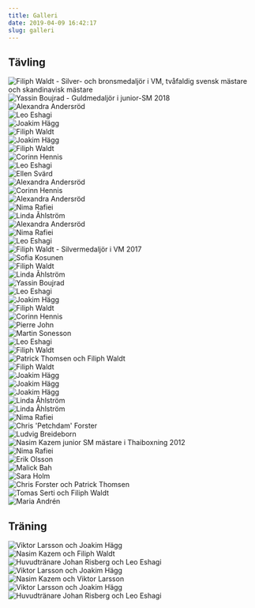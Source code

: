```yaml
---
title: Galleri
date: 2019-04-09 16:42:17
slug: galleri
---
```


## Tävling

<div class="galleryContainer">
    <div style="background: url(index/new/17.jpg)" class="galleryImage"><img src="index/new/17.jpg" alt="Filiph Waldt - Silver- och bronsmedaljör i VM, tvåfaldig svensk mästare och skandinavisk mästare" class="galleryThumbnail"></div>
    <div style="background: url(index/new/1.jpg)" class="galleryImage"><img src="index/new/1.jpg" alt="Yassin Boujrad - Guldmedaljör i junior-SM 2018" class="galleryThumbnail"></div>
    <div style="background: url(index/new/20.jpg)" class="galleryImage"><img src="index/new/20.jpg" alt="Alexandra Andersröd" class="galleryThumbnail"></div>
    <div style="background: url(index/new/30.jpg)" class="galleryImage"><img src="index/new/30.jpg" alt="Leo Eshagi" class="galleryThumbnail"></div>
    <div style="background: url(index/new/26.jpg)" class="galleryImage"><img src="index/new/26.jpg" alt="Joakim Hägg" class="galleryThumbnail"></div>
    <div style="background: url(index/new/3.jpg)" class="galleryImage"><img src="index/new/3.jpg" alt="Filiph Waldt" class="galleryThumbnail"></div>
    <div style="background: url(index/new/4.jpg)" class="galleryImage"><img src="index/new/4.jpg" alt="Joakim Hägg" class="galleryThumbnail"></div>
    <div style="background: url(index/new/5.jpg)" class="galleryImage"><img src="index/new/5.jpg" alt="Filiph Waldt" class="galleryThumbnail"></div>
    <div style="background: url(index/new/6.jpg)" class="galleryImage"><img src="index/new/6.jpg" alt="Corinn Hennis" class="galleryThumbnail"></div>
    <div style="background: url(index/new/31.jpg)" class="galleryImage"><img src="index/new/31.jpg" alt="Leo Eshagi" class="galleryThumbnail"></div>
    <div style="background: url(index/new/35.jpg)" class="galleryImage"><img src="index/new/35.jpg" alt="Ellen Svärd" class="galleryThumbnail"></div>
    <div style="background: url(index/new/10.jpg)" class="galleryImage"><img src="index/new/10.jpg" alt="Alexandra Andersröd" class="galleryThumbnail"></div>
    <div style="background: url(index/new/7.jpg)" class="galleryImage"><img src="index/new/7.jpg" alt="Corinn Hennis" class="galleryThumbnail"></div>
    <div style="background: url(index/new/13.jpg)" class="galleryImage"><img src="index/new/13.jpg" alt="Alexandra Andersröd" class="galleryThumbnail"></div>
    <div style="background: url(index/new/14.jpg)" class="galleryImage"><img src="index/new/14.jpg" alt="Nima Rafiei" class="galleryThumbnail"></div>
    <div style="background: url(index/new/22.jpg)" class="galleryImage"><img src="index/new/22.jpg" alt="Linda Åhlström" class="galleryThumbnail"></div>
    <div style="background: url(index/new/11.jpg)" class="galleryImage"><img src="index/new/11.jpg" alt="Alexandra Andersröd" class="galleryThumbnail"></div>
    <div style="background: url(index/new/15.jpg)" class="galleryImage"><img src="index/new/15.jpg" alt="Nima Rafiei" class="galleryThumbnail"></div>
    <div style="background: url(index/new/34.jpg)" class="galleryImage"><img src="index/new/34.jpg" alt="Leo Eshagi" class="galleryThumbnail"></div>
    <div style="background: url(index/new/16.jpg)" class="galleryImage"><img src="index/new/16.jpg" alt="Filiph Waldt - Silvermedaljör i VM 2017" class="galleryThumbnail"></div>
    <div style="background: url(index/new/24.jpg)" class="galleryImage"><img src="index/new/24.jpg" alt="Sofia Kosunen" class="galleryThumbnail"></div>
    <div style="background: url(index/new/18.jpg)" class="galleryImage"><img src="index/new/18.jpg" alt="Filiph Waldt" class="galleryThumbnail"></div>
    <div style="background: url(index/new/23.jpg)" class="galleryImage"><img src="index/new/23.jpg" alt="Linda Åhlström" class="galleryThumbnail"></div>
    <div style="background: url(index/new/27.jpg)" class="galleryImage"><img src="index/new/27.jpg" alt="Yassin Boujrad" class="galleryThumbnail"></div>
    <div style="background: url(index/new/32.jpg)" class="galleryImage"><img src="index/new/32.jpg" alt="Leo Eshagi" class="galleryThumbnail"></div>
    <div style="background: url(index/new/28.jpg)" class="galleryImage"><img src="index/new/28.jpg" alt="Joakim Hägg" class="galleryThumbnail"></div>
    <div style="background: url(index/new/19.jpg)" class="galleryImage"><img src="index/new/19.jpg" alt="Filiph Waldt" class="galleryThumbnail"></div>
    <div style="background: url(index/new/21.jpg)" class="galleryImage"><img src="index/new/21.jpg" alt="Corinn Hennis" class="galleryThumbnail"></div>
    <div style="background: url(index/new/25.jpg)" class="galleryImage"><img src="index/new/25.jpg" alt="Pierre John" class="galleryThumbnail"></div>
    <div style="background: url(index/new/29.jpg)" class="galleryImage"><img src="index/new/29.jpg" alt="Martin Sonesson" class="galleryThumbnail"></div>
    <div style="background: url(index/new/33.jpg)" class="galleryImage"><img src="index/new/33.jpg" alt="Leo Eshagi" class="galleryThumbnail"></div>
    <div style="background: url(index/old/1.jpg)" class="galleryImage"><img src="index/old/1.jpg" alt="" class="galleryThumbnail"></div>
    <div style="background: url(index/old/2.jpg)" class="galleryImage"><img src="index/old/2.jpg" alt="" class="galleryThumbnail"></div>
    <div style="background: url(index/old/3.jpg)" class="galleryImage"><img src="index/old/3.jpg" alt="" class="galleryThumbnail"></div>
    <div style="background: url(index/old/4.png)" class="galleryImage"><img src="index/old/4.png" alt="" class="galleryThumbnail"></div>
    <div style="background: url(index/old/5.png)" class="galleryImage"><img src="index/old/5.png" alt="Filiph Waldt" class="galleryThumbnail"></div>
    <div style="background: url(index/old/6.png)" class="galleryImage"><img src="index/old/6.png" alt="" class="galleryThumbnail"></div>
    <div style="background: url(index/old/7.png)" class="galleryImage"><img src="index/old/7.png" alt="Patrick Thomsen och Filiph Waldt" class="galleryThumbnail"></div>
    <div style="background: url(index/old/8.png)" class="galleryImage"><img src="index/old/8.png" alt="Filiph Waldt" class="galleryThumbnail"></div>
    <div style="background: url(index/old/9.png)" class="galleryImage"><img src="index/old/9.png" alt="Joakim Hägg" class="galleryThumbnail"></div>
    <div style="background: url(index/old/10.png)" class="galleryImage"><img src="index/old/10.png" alt="" class="galleryThumbnail"></div>
    <div style="background: url(index/old/11.png)" class="galleryImage"><img src="index/old/11.png" alt="Joakim Hägg" class="galleryThumbnail"></div>
    <div style="background: url(index/old/12.png)" class="galleryImage"><img src="index/old/12.png" alt="Joakim Hägg" class="galleryThumbnail"></div>
    <div style="background: url(index/old/13.png)" class="galleryImage"><img src="index/old/13.png" alt="Linda Åhlström" class="galleryThumbnail"></div>
    <div style="background: url(index/old/14.png)" class="galleryImage"><img src="index/old/14.png" alt="Linda Åhlström" class="galleryThumbnail"></div>
    <div style="background: url(index/old/15.jpg)" class="galleryImage"><img src="index/old/15.jpg" alt="Nima Rafiei" class="galleryThumbnail"></div>
    <div style="background: url(index/old/16.jpg)" class="galleryImage"><img src="index/old/16.jpg" alt="Chris 'Petchdam' Forster" class="galleryThumbnail"></div>
    <div style="background: url(index/old/17.jpg)" class="galleryImage"><img src="index/old/17.jpg" alt="" class="galleryThumbnail"></div>
    <div style="background: url(index/old/18.jpg)" class="galleryImage"><img src="index/old/18.jpg" alt="Ludvig Breideborn" class="galleryThumbnail"></div>
    <div style="background: url(index/old/19.jpg)" class="galleryImage"><img src="index/old/19.jpg" alt="Nasim Kazem junior SM mästare i Thaiboxning 2012" class="galleryThumbnail"></div>
    <div style="background: url(index/old/20.jpg)" class="galleryImage"><img src="index/old/20.jpg" alt="Nima Rafiei" class="galleryThumbnail"></div>
    <div style="background: url(index/old/21.jpg)" class="galleryImage"><img src="index/old/21.jpg" alt="Erik Olsson" class="galleryThumbnail"></div>
    <div style="background: url(index/old/22.jpg)" class="galleryImage"><img src="index/old/22.jpg" alt="Malick Bah" class="galleryThumbnail"></div>
    <div style="background: url(index/old/23.jpg)" class="galleryImage"><img src="index/old/23.jpg" alt="Sara Holm" class="galleryThumbnail"></div>
    <div style="background: url(index/old/24.jpg)" class="galleryImage"><img src="index/old/24.jpg" alt="Chris Forster och Patrick Thomsen" class="galleryThumbnail"></div>
    <div style="background: url(index/old/25.jpg)" class="galleryImage"><img src="index/old/25.jpg" alt="Tomas Serti och Filiph Waldt" class="galleryThumbnail"></div>
    <div style="background: url(index/old/27.jpg)" class="galleryImage"><img src="index/old/27.jpg" alt="Maria Andrén" class="galleryThumbnail"></div>
</div>

## Träning

<div class="galleryContainer">
    <div style="background: url(index/training_new/1.jpg)" class="galleryImage"><img src="index/training_new/1.jpg" alt="Viktor Larsson och Joakim Hägg" class="galleryThumbnail"></div>
    <div style="background: url(index/training_new/10.jpg)" class="galleryImage"><img src="index/training_new/10.jpg" alt="Nasim Kazem och Filiph Waldt" class="galleryThumbnail"></div>
    <div style="background: url(index/training_new/13.jpg)" class="galleryImage"><img src="index/training_new/13.jpg" alt="Huvudtränare Johan Risberg och Leo Eshagi" class="galleryThumbnail"></div>
    <div style="background: url(index/training_new/6.jpg)" class="galleryImage"><img src="index/training_new/6.jpg" alt="Viktor Larsson och Joakim Hägg" class="galleryThumbnail"></div>
    <div style="background: url(index/training_new/2.jpg)" class="galleryImage"><img src="index/training_new/2.jpg" alt="Nasim Kazem och Viktor Larsson" class="galleryThumbnail"></div>
    <div style="background: url(index/training_new/8.jpg)" class="galleryImage"><img src="index/training_new/8.jpg" alt="Viktor Larsson och Joakim Hägg" class="galleryThumbnail"></div>
    <div style="background: url(index/training_new/11.jpg)" class="galleryImage"><img src="index/training_new/11.jpg" alt="" class="galleryThumbnail"></div>
    <div style="background: url(index/training_new/12.jpg)" class="galleryImage"><img src="index/training_new/12.jpg" alt="Huvudtränare Johan Risberg och Leo Eshagi" class="galleryThumbnail"></div>
    <div style="background: url(index/training_old/1.jpg)" class="galleryImage"><img src="index/training_old/1.jpg" alt="" class="galleryThumbnail"></div>
    <div style="background: url(index/training_old/2.jpg)" class="galleryImage"><img src="index/training_old/2.jpg" alt="" class="galleryThumbnail"></div>
    <div style="background: url(index/training_old/3.jpg)" class="galleryImage"><img src="index/training_old/3.jpg" alt="" class="galleryThumbnail"></div>
    <div style="background: url(index/training_old/4.jpg)" class="galleryImage"><img src="index/training_old/4.jpg" alt="" class="galleryThumbnail"></div>
    <div style="background: url(index/training_old/5.jpg)" class="galleryImage"><img src="index/training_old/5.jpg" alt="" class="galleryThumbnail"></div>
    <div style="background: url(index/training_old/6.jpg)" class="galleryImage"><img src="index/training_old/6.jpg" alt="" class="galleryThumbnail"></div>
    <div style="background: url(index/training_old/7.jpg)" class="galleryImage"><img src="index/training_old/7.jpg" alt="" class="galleryThumbnail"></div>
    <div style="background: url(index/training_old/8.jpg)" class="galleryImage"><img src="index/training_old/8.jpg" alt="" class="galleryThumbnail"></div>
    <div style="background: url(index/training_old/9.jpg)" class="galleryImage"><img src="index/training_old/9.jpg" alt="" class="galleryThumbnail"></div>
    <div style="background: url(index/training_old/10.jpg)" class="galleryImage"><img src="index/training_old/10.jpg" alt="" class="galleryThumbnail"></div>
    <div style="background: url(index/training_old/11.jpg)" class="galleryImage"><img src="index/training_old/11.jpg" alt="" class="galleryThumbnail"></div>
    <div style="background: url(index/training_old/12.jpg)" class="galleryImage"><img src="index/training_old/12.jpg" alt="" class="galleryThumbnail"></div>
    <div style="background: url(index/training_old/13.jpg)" class="galleryImage"><img src="index/training_old/13.jpg" alt="" class="galleryThumbnail"></div>
    <div style="background: url(index/training_old/14.jpg)" class="galleryImage"><img src="index/training_old/14.jpg" alt="" class="galleryThumbnail"></div>
    <div style="background: url(index/training_old/15.jpg)" class="galleryImage"><img src="index/training_old/15.jpg" alt="" class="galleryThumbnail"></div>
    <div style="background: url(index/training_old/16.jpg)" class="galleryImage"><img src="index/training_old/16.jpg" alt="" class="galleryThumbnail"></div>
    <div style="background: url(index/training_old/17.jpg)" class="galleryImage"><img src="index/training_old/17.jpg" alt="" class="galleryThumbnail"></div>
    <div style="background: url(index/training_old/18.jpg)" class="galleryImage"><img src="index/training_old/18.jpg" alt="" class="galleryThumbnail"></div>
    <div style="background: url(index/training_old/19.jpg)" class="galleryImage"><img src="index/training_old/19.jpg" alt="" class="galleryThumbnail"></div>
    <div style="background: url(index/training_old/20.jpg)" class="galleryImage"><img src="index/training_old/20.jpg" alt="" class="galleryThumbnail"></div>
    <div style="background: url(index/training_old/21.jpg)" class="galleryImage"><img src="index/training_old/21.jpg" alt="" class="galleryThumbnail"></div>
    <div style="background: url(index/training_old/22.jpg)" class="galleryImage"><img src="index/training_old/22.jpg" alt="" class="galleryThumbnail"></div>
    <div style="background: url(index/training_old/23.jpg)" class="galleryImage"><img src="index/training_old/23.jpg" alt="" class="galleryThumbnail"></div>
    <div style="background: url(index/training_old/24.jpg)" class="galleryImage"><img src="index/training_old/24.jpg" alt="" class="galleryThumbnail"></div>
    <div style="background: url(index/training_old/25.jpg)" class="galleryImage"><img src="index/training_old/25.jpg" alt="" class="galleryThumbnail"></div>
    <div style="background: url(index/training_old/26.jpg)" class="galleryImage"><img src="index/training_old/26.jpg" alt="" class="galleryThumbnail"></div>
    <div style="background: url(index/training_old/27.jpg)" class="galleryImage"><img src="index/training_old/27.jpg" alt="" class="galleryThumbnail"></div>
</div>